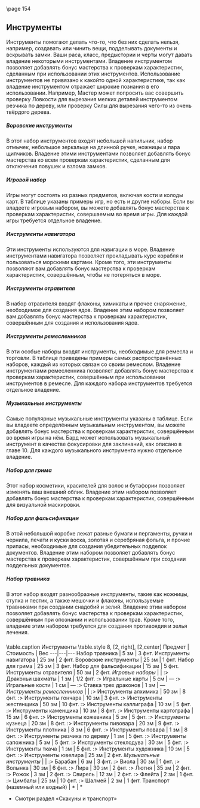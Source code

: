 
\page 154
## Инструменты
Инструменты помогают делать что-то, что без них сделать нельзя, например, создавать или чинить вещи, подделывать документы и вскрывать замки. Ваши раса, класс, предыстории и черты могут давать владение некоторыми инструментами. Владение инструментом позволяет добавлять бонус мастерства к проверкам характеристик, сделанным при использовании этих инструментов. Использование инструментов не привязано к какойто одной характеристике, так как владение инструментом отражает широкие познания в его использовании. Например, Мастер может попросить вас совершить проверку Ловкости для вырезания мелких деталей инструментом резчика по дереву, или проверку Силы для вырезания чего-то из очень твёрдого дерева.

##### Воровские инструменты
В этот набор инструментов входят небольшой напильник, набор отмычек, небольшое зеркальце на длинной ручке, ножницы и пара щипчиков. Владение этими инструментами позволяет добавлять бонус мастерства ко всем проверкам характеристик, сделанным для отключения ловушек и взлома замков.
##### Игровой набор
Игры могут состоять из разных предметов, включая кости и колоды карт. В таблице указаны примеры игр, но есть и другие наборы. Если вы владеете игровым набором, вы можете добавлять бонус мастерства к проверкам характеристик, совершаемым во время игры. Для каждой игры требуется отдельное владение.
##### Инструменты навигатора
Эти инструменты используются для навигации в море. Владение инструментами навигатора позволяет прокладывать курс корабля и пользоваться морскими картами. Кроме того, эти инструменты позволяют вам добавлять бонус мастерства к проверкам характеристик, совершённым, чтобы не потеряться в море.
##### Инструменты отравителя
В набор отравителя входят флаконы, химикаты и прочее снаряжение, необходимое для создания ядов. Владение этим набором позволяет вам добавлять бонус мастерства к проверкам характеристик, совершённым для создания и использования ядов.
##### Инструменты ремесленников
В эти особые наборы входят инструменты, необходимые для ремесла и торговли. В таблице приведены примеры самых распространённых наборов, каждый из которых связан со своим ремеслом. Владение инструментами ремесленника позволяет добавлять бонус мастерства к проверкам характеристик, совершённым при использовании инструментов в ремесле. Для каждого набора инструментов требуется отдельное владение.
##### Музыкальные инструменты
Самые популярные музыкальные инструменты указаны в таблице. Если вы владеете определённым музыкальным инструментом, вы можете добавлять бонус мастерства к проверкам характеристик, совершённым во время игры на нём. Бард может использовать музыкальный инструмент в качестве фокусировки для заклинаний, как описано в главе 10. Для каждого музыкального инструмента нужно отдельное владение.
##### Набор для грима
Этот набор косметики, красителей для волос и бутафории позволяет изменять ваш внешний облик. Владение этим набором позволяет добавлять бонус мастерства к проверкам характеристик, совершённым для визуальной маскировки.
##### Набор для фальсификации
В этой небольшой коробке лежат разные бумаги и пергаменты, ручки и чернила, печати и куски воска, золотая и серебряная фольга, и прочие припасы, необходимые для создания убедительных подделок документов. Владение этим набором позволяет добавлять бонус мастерства к проверкам характеристик, совершённым при создании поддельных документов.
##### Набор травника
В этот набор входят разнообразные инструменты, такие как ножницы, ступка и пестик, а также мешочки и флаконы, используемые травниками при создании снадобий и зелий. Владение этим набором позволяет добавлять бонус мастерства к проверкам характеристик, совершённым при опознании и использовании трав. Кроме того, владение этим набором требуется для создания противоядия и зелья лечения.

###
\table.caption Инструменты
\table.style 8, [2, right], [2,center]
Предмет | Стоимость | Вес
---|---|---
Набор травника | 5 зм | 3 фнт.
Инструменты навигатора | 25 зм | 2 фнт.
Воровские инструменты | 25 зм | 1 фнт.
Набор для грима | 25 зм | 3 фнт.
Набор для фальсификации | 15 зм | 5 фнт.
Инструменты отравителя | 50 зм | 2 фнт.
*Игровые наборы* |  |
:> Драконьи шахматы | 1 зм | 1/2 фнт.
:> Игральные карты | 5 см | —
:> Игральные кости | 1 см | —
:> Ставка трех драконов | 1 зм | —
*Инструменты ремесленников* |  |
:> Инструменты алхимика | 50 зм | 8 фнт.
:> Инструменты гончара | 10 зм | 3 фнт.
:> Инструменты жестянщика | 50 зм | 10 фнт.
:> Инструменты каллиграфа | 10 зм | 5 фнт.
:> Инструменты каменщика | 10 зм | 8 фнт.
:> Инструменты картографа | 15 зм | 6 фнт.
:> Инструменты кожевника | 5 зм | 5 фнт.
:> Инструменты кузнеца | 20 зм | 8 фнт.
:> Инструменты пивовара | 20 зм | 9 фнт.
:> Инструменты плотника | 8 зм | 6 фнт.
:> Инструменты повара | 1 зм | 8 фнт.
:> Инструменты резчика по дереву | 1 зм | 5 фнт.
:> Инструменты сапожника | 5 зм | 5 фнт.
:> Инструменты стеклодува | 30 зм | 5 фнт.
:> Инструменты ткача | 1 зм | 5 фнт.
:> Инструменты художника | 10 зм | 5 фнт.
:> Инструменты ювелира | 25 зм | 2 фнт.
*Музыкальные инструменты* |  |
:> Барабан | 6 зм | 3 фнт.
:> Виола | 30 зм | 1 фнт.
:> Волынка | 30 зм | 6 фнт.
:> Лира | 30 зм | 2 фнт.
:> Лютня | 35 зм | 2 фнт.
:> Рожок | 3 зм | 2 фнт.
:> Свирель | 12 зм | 2 фнт.
:> Флейта | 2 зм | 1 фнт.
:> Цимбалы | 25 зм | 10 фнт.
:> Шалмей | 2 зм | 1 фнт.
Транспорт (наземный или водный) | * | *
* Смотри раздел «Скакуны и транспорт»
